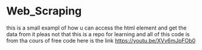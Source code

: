 # Web_Scraping
this is a small exampl of how u can access the html element and get the data from it 
pleas not that this is a repo for learning and all of this code is from tha cours of free code 
here is the link https://youtu.be/XVv6mJpFOb0
